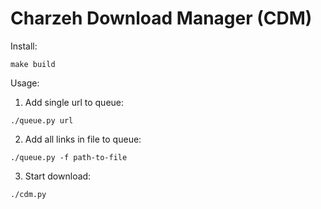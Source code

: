 # Charzeh Download Manager (CDM)
Install:
```
make build
```

Usage:
1. Add single url to queue:
```
./queue.py url
```

2. Add all links in file to queue:
```
./queue.py -f path-to-file
```

3. Start download:
```
./cdm.py
```